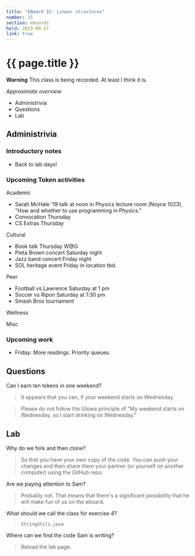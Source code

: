 ```yaml
---
title: "EBoard 15: Linear structures"
number: 15
section: eboards
held: 2023-09-27
link: true
---
```

# {{ page.title }}

**Warning** This class is being recorded.  At least I think it is.

_Approximate overview_

* Administrivia
* Questions
* Lab

Administrivia
-------------

### Introductory notes

* Back to lab days!

### Upcoming Token activities

Academic

* Sarah McHale '19 talk at noon in Physics lecture room (Noyce 1023), 
  "How and whether to use programming in Physics."
* Convocation Thursday
* CS Extras Thursday

Cultural

* Book talk Thursday W@G
* Pieta Brown concert Saturday night
* Jazz band concert Friday night
* SOL heritage event Friday in location tbd.

Peer

* Football vs Lawrence Saturday at 1 pm
* Soccer vs Ripon Saturday at 1:30 pm
* Smash Bros tournament

Wellness

Misc

### Upcoming work

* Friday: More readings.  Priority queues.

Questions
---------

Can I earn ten tokens in one weekend?

> It appears that you can, if your weekend starts on Wednesday.

> Please do not follow the UIowa principle of "My weekend starts on
  Wednesday, so I start drinking on Wednesday."

Lab
---

Why do we fork and then clone?

> So that you have your own copy of the code.  You can push your changes
  and then share them your partner (or yourself on another computer)
  using the GitHub repo.

Are we paying attention to Sam?

> Probably not.  That means that there's a significant possibility that
  he will make fun of us on the eboard.

What should we call the class for exercise 4?

> `StringUtils.java`

Where can we find the code Sam is writing?

> Reload the lab page.
